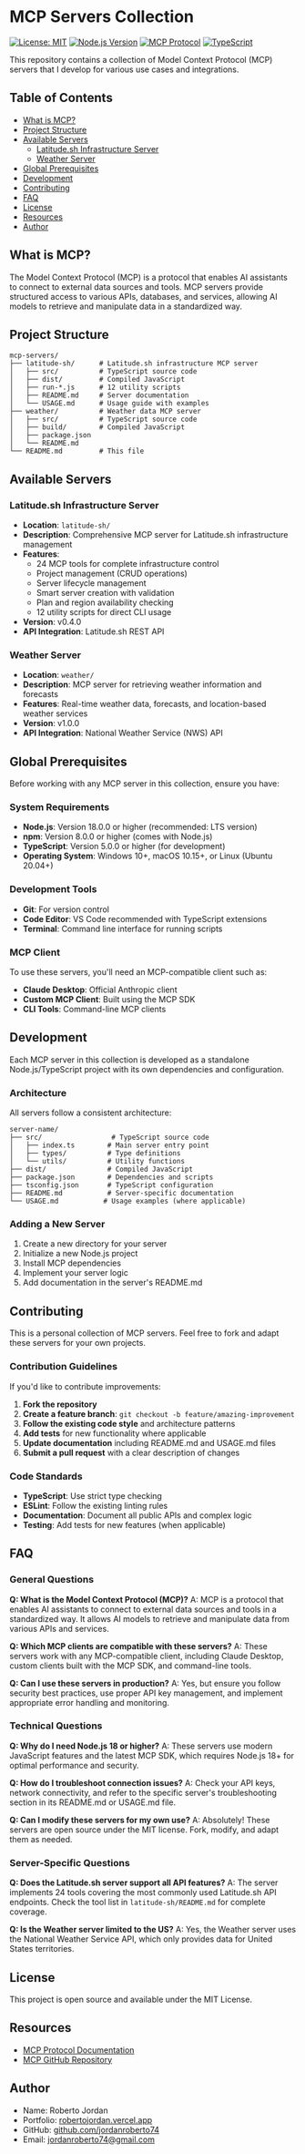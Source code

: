# MCP Servers Collection

[![License: MIT](https://img.shields.io/badge/License-MIT-yellow.svg)](https://opensource.org/licenses/MIT)
[![Node.js Version](https://img.shields.io/badge/node-%3E%3D18.0.0-brightgreen)](https://nodejs.org/)
[![MCP Protocol](https://img.shields.io/badge/MCP-Compatible-blue)](https://modelcontextprotocol.io/)
[![TypeScript](https://img.shields.io/badge/TypeScript-5.8.2-blue)](https://www.typescriptlang.org/)

This repository contains a collection of Model Context Protocol (MCP) servers that I develop for various use cases and integrations.

## Table of Contents

- [What is MCP?](#what-is-mcp)
- [Project Structure](#project-structure)
- [Available Servers](#available-servers)
  - [Latitude.sh Infrastructure Server](#latitudesh-infrastructure-server)
  - [Weather Server](#weather-server)
- [Global Prerequisites](#global-prerequisites)
- [Development](#development)
- [Contributing](#contributing)
- [FAQ](#faq)
- [License](#license)
- [Resources](#resources)
- [Author](#author)

## What is MCP?

The Model Context Protocol (MCP) is a protocol that enables AI assistants to connect to external data sources and tools. MCP servers provide structured access to various APIs, databases, and services, allowing AI models to retrieve and manipulate data in a standardized way.

## Project Structure

```
mcp-servers/
├── latitude-sh/      # Latitude.sh infrastructure MCP server
│   ├── src/          # TypeScript source code
│   ├── dist/         # Compiled JavaScript
│   ├── run-*.js      # 12 utility scripts
│   ├── README.md     # Server documentation
│   └── USAGE.md      # Usage guide with examples
├── weather/          # Weather data MCP server
│   ├── src/          # TypeScript source code
│   ├── build/        # Compiled JavaScript
│   ├── package.json
│   └── README.md
└── README.md         # This file
```

## Available Servers

### Latitude.sh Infrastructure Server

- **Location**: `latitude-sh/`
- **Description**: Comprehensive MCP server for Latitude.sh infrastructure management
- **Features**:
  - 24 MCP tools for complete infrastructure control
  - Project management (CRUD operations)
  - Server lifecycle management
  - Smart server creation with validation
  - Plan and region availability checking
  - 12 utility scripts for direct CLI usage
- **Version**: v0.4.0
- **API Integration**: Latitude.sh REST API

### Weather Server

- **Location**: `weather/`
- **Description**: MCP server for retrieving weather information and forecasts
- **Features**: Real-time weather data, forecasts, and location-based weather services
- **Version**: v1.0.0
- **API Integration**: National Weather Service (NWS) API

## Global Prerequisites

Before working with any MCP server in this collection, ensure you have:

### System Requirements

- **Node.js**: Version 18.0.0 or higher (recommended: LTS version)
- **npm**: Version 8.0.0 or higher (comes with Node.js)
- **TypeScript**: Version 5.0.0 or higher (for development)
- **Operating System**: Windows 10+, macOS 10.15+, or Linux (Ubuntu 20.04+)

### Development Tools

- **Git**: For version control
- **Code Editor**: VS Code recommended with TypeScript extensions
- **Terminal**: Command line interface for running scripts

### MCP Client

To use these servers, you'll need an MCP-compatible client such as:

- **Claude Desktop**: Official Anthropic client
- **Custom MCP Client**: Built using the MCP SDK
- **CLI Tools**: Command-line MCP clients

## Development

Each MCP server in this collection is developed as a standalone Node.js/TypeScript project with its own dependencies and configuration.

### Architecture

All servers follow a consistent architecture:

```
server-name/
├── src/                 # TypeScript source code
│   ├── index.ts        # Main server entry point
│   ├── types/          # Type definitions
│   └── utils/          # Utility functions
├── dist/               # Compiled JavaScript
├── package.json        # Dependencies and scripts
├── tsconfig.json       # TypeScript configuration
├── README.md           # Server-specific documentation
└── USAGE.md           # Usage examples (where applicable)
```

### Adding a New Server

1. Create a new directory for your server
2. Initialize a new Node.js project
3. Install MCP dependencies
4. Implement your server logic
5. Add documentation in the server's README.md

## Contributing

This is a personal collection of MCP servers. Feel free to fork and adapt these servers for your own projects.

### Contribution Guidelines

If you'd like to contribute improvements:

1. **Fork the repository**
2. **Create a feature branch**: `git checkout -b feature/amazing-improvement`
3. **Follow the existing code style** and architecture patterns
4. **Add tests** for new functionality where applicable
5. **Update documentation** including README.md and USAGE.md files
6. **Submit a pull request** with a clear description of changes

### Code Standards

- **TypeScript**: Use strict type checking
- **ESLint**: Follow the existing linting rules
- **Documentation**: Document all public APIs and complex logic
- **Testing**: Add tests for new features (when applicable)

## FAQ

### General Questions

**Q: What is the Model Context Protocol (MCP)?**
A: MCP is a protocol that enables AI assistants to connect to external data sources and tools in a standardized way. It allows AI models to retrieve and manipulate data from various APIs and services.

**Q: Which MCP clients are compatible with these servers?**
A: These servers work with any MCP-compatible client, including Claude Desktop, custom clients built with the MCP SDK, and command-line tools.

**Q: Can I use these servers in production?**
A: Yes, but ensure you follow security best practices, use proper API key management, and implement appropriate error handling and monitoring.

### Technical Questions

**Q: Why do I need Node.js 18 or higher?**
A: These servers use modern JavaScript features and the latest MCP SDK, which requires Node.js 18+ for optimal performance and security.

**Q: How do I troubleshoot connection issues?**
A: Check your API keys, network connectivity, and refer to the specific server's troubleshooting section in its README.md or USAGE.md file.

**Q: Can I modify these servers for my own use?**
A: Absolutely! These servers are open source under the MIT license. Fork, modify, and adapt them as needed.

### Server-Specific Questions

**Q: Does the Latitude.sh server support all API features?**
A: The server implements 24 tools covering the most commonly used Latitude.sh API endpoints. Check the tool list in `latitude-sh/README.md` for complete coverage.

**Q: Is the Weather server limited to the US?**
A: Yes, the Weather server uses the National Weather Service API, which only provides data for United States territories.

## License

This project is open source and available under the MIT License.

## Resources

- [MCP Protocol Documentation](https://modelcontextprotocol.io/)
- [MCP GitHub Repository](https://github.com/modelcontextprotocol)

## Author

- Name: Roberto Jordan
- Portfolio: [robertojordan.vercel.app](https://robertojordan.vercel.app/)
- GitHub: [github.com/jordanroberto74](https://github.com/jordanroberto74)
- Email: jordanroberto74@gmail.com
